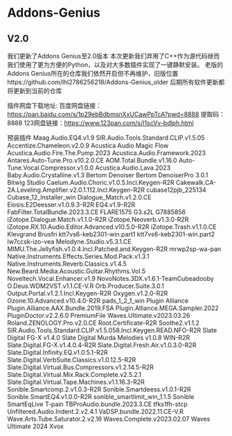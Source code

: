 # Addons-Genius
## V2.0
我们更新了Addons Genius至2.0版本
本次更新我们弃用了C++作为源代码继而我们使用了更为方便的Python，以及对大多数插件实现了一键静默安装。
老版的Addons Genius所在的仓库我们依然开启但不再维护，旧版位置https://github.com/lhl2786256218/Addons-Genius_older
后期所有软件更新都将更新到当前的仓库

插件网盘下载地址:
百度网盘链接：https://pan.baidu.com/s/1p29ebBdbmsnXxUCawPpTcA?pwd=8888 
提取码：8888
123网盘链接：https://www.123pan.com/s/I1scVv-bdlph.html

预装插件
Maag.Audio.EQ4.v1.9
SIR.Audio.Tools.Standard.CLIP.v1.5.05
Accentize.Chameleon.v2.0.9
Acustica Audio Magic Flow
Acustica.Audio.Fire.The.Pump.2023
Acustica.Audio.Framework.2023
Antares.Auto-Tune.Pro.v10.2.0.CE
AOM.Total.Bundle.v1.16.0
Auto-Tune.Vocal.Compressor.v1.0.0
Acustica.Audio.Lava.2023
Baby.Audio.Crystalline.v1.3
Bertom Denoiser
Bertom DenoiserPro 3.0.1
Bitwig Studio
Caelum.Audio.Choric.v1.0.5.Incl.Keygen-R2R
Cakewalk.CA-2A.Leveling.Amplifier.v2.0.1.112.Incl.Keygen-R2R
cubase12pjb_225134
Cubase_12_Installer_win
Dialogue_Match.v1.2.0.CE
Eiosis.E2Deesser.v1.0.9.3-R2R
EQ4.v1.9-R2R
FabFilter.TotalBundle.2023.3.CE
FLARE1575
G3.s2L
G7885856
iZotope.Dialogue.Match.v1.1.0-R2R
iZotope.Neoverb.v1.3.0-R2R
iZotope.RX.10.Audio.Editor.Advanced.v10.5.0-R2R
iZotope.Trash.v1.1.0.CE
Klevgrand Brusfri
ktt7vs6-keb2301-win.part1
ktt7vs6-keb2301-win.part2
lw7ccsk-izo-vea
Melodyne.Studio.v5.3.1.CE
MIMU.The.Jellyfish.v1.0.4.Incl.Patched.and.Keygen-R2R
mrwp2sp-wa-pan
Native.Instruments.Effects.Series.Mod.Pack.v1.3.1
Native.Instruments.Reverb.Classics.v1.4.5
New.Beard.Media.Acoustic.Guitar.Rhythms.Vol.5
Noveltech.Vocal.Enhancer.v1.9
NovoNotes.3DX.v1.6.1-TeamCubeadooby
O.Deus.WDM2VST.v1.1.CE-V.R
Orb.Producer.Suite.3.0.1
Output.Portal.v1.2.1.Incl.Keygen-R2R
Oxygen.v1.2.0-R2R
Ozone.10.Advanced.v10.4.0-R2R
pads_1_2_1_win
Plugin Alliance
Plugin.Alliance.AAX.Bundle.2019.FSA
Plugin.Alliance.MEGA.Sampler.2022
PluginDoctor.v2.2.6.0
PremiumFile
Waves.Ultimate.v2023.03.26
Roland.ZENOLOGY.Pro.v2.0.CE
Root.Certificate-R2R
Soothe2.v1.1.2
SIR.Audio.Tools.Standard.CLIP.v1.5.058.Incl.Keygen.READ.NFO-R2R
Slate Digital FG-X v1.4.0
Slate Digital Murda Melodies v1.0.8 WIN-R2R
Slate.Digital.FG-X.v1.4.0.4-R2R
Slate.Digital.Fresh.Air.v1.0.3.0-R2R
Slate.Digital.Infinity.EQ.v1.0.5.1-R2R
Slate.Digital.VerbSuite.Classics.v1.0.12.5-R2R
Slate.Digital.Virtual.Bus.Compressors.v1.2.14.5-R2R
Slate.Digital.Virtual.Mix.Rack.Complete.v2.5.2.1
Slate.Digital.Virtual.Tape.Machines.v1.1.16.3-R2R
Sonible.Smartcomp.2.v1.0.3-R2R
Sonible.Smartdeess.v1.0.1-R2R
Sonible.SmartEQ4.v1.0.0-R2R
sonible_smartlimit_win_1.1.5
Sonible SmartEqLive
T-pain
TBProAudio.bundle.2023.3.CE
tfks1fh-stcp
Unfiltered.Audio.Indent.2.v2.4.1
VaDSP.bundle.2022.11.CE-V.R
Wave.Arts.Tube.Saturator.2.v2.16
Waves.Complete.v2023.02.07
Waves Ultimate 2024
Xvox
